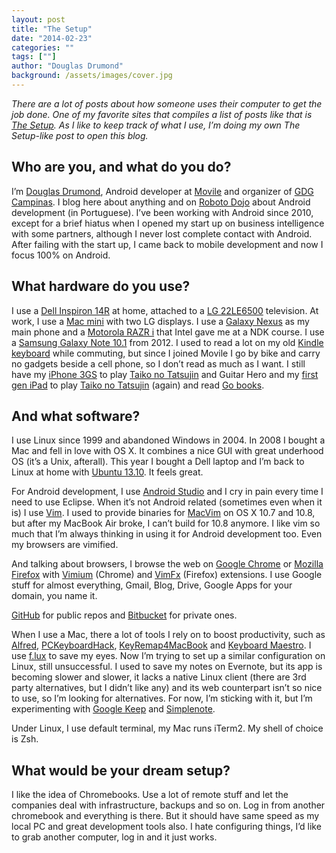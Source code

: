 ```yaml
---
layout: post
title: "The Setup"
date: "2014-02-23"
categories: ""
tags: [""]
author: "Douglas Drumond"
background: /assets/images/cover.jpg
---
```


_There are a lot of posts about how someone uses their computer to get the job
done. One of my favorite sites that compiles a list of posts like that is [The
Setup](http://usesthis.com/). As I like to keep track of what I use, I’m doing
my own The Setup-like post to open this blog._

## Who are you, and what do you do?

I’m [Douglas Drumond](http://google.com/+DouglasDrumond), Android developer at
[Movile](http://www.movile.com/) and organizer of [GDG
Campinas](http://www.gdg-campinas.org/). I blog here about anything and on
[Roboto Dojo](http://www.robotodojo.com/) about Android development (in
Portuguese). I’ve been working with Android since 2010, except for a brief
hiatus when I opened my start up on business intelligence with some partners,
although I never lost complete contact with Android. After failing with the
start up, I came back to mobile development and now I focus 100% on Android.

## What hardware do you use?

I use a [Dell Inspiron 14R](http://www.dell.com/us/p/inspiron-14r-5437/pd) at
home, attached to a [LG
22LE6500](http://www.lg.com/hk_en/tvs/lg-22LE6500-led-lcd-tv) television. At
work, I use a [Mac mini](https://www.apple.com/mac-mini/) with two LG displays.
I use a [Galaxy Nexus](https://en.wikipedia.org/wiki/Galaxy_Nexus) as my main
phone and a [Motorola RAZR i](https://en.wikipedia.org/wiki/Motorola_RAZR_i)
that Intel gave me at a NDK course. I use a [Samsung Galaxy Note
10.1](http://www.samsung.com/us/mobile/galaxy-tab/GT-N8013EAYXAR?) from 2012.
I used to read a lot on my old [Kindle
keyboard](https://en.wikipedia.org/wiki/Amazon_Kindle#Kindle_Keyboard) while
commuting, but since I joined Movile I go by bike and carry no gadgets beside
a cell phone, so I don’t read as much as I want. I still have my [iPhone
3GS](https://en.wikipedia.org/wiki/IPhone_3GS) to play [Taiko no
Tatsujin](https://en.wikipedia.org/wiki/Taiko_no_Tatsujin_(iOS)) and Guitar
Hero and my [first gen
iPad](https://en.wikipedia.org/wiki/IPad_(1st_generation)) to play [Taiko no
Tatsujin](https://en.wikipedia.org/wiki/Taiko_no_Tatsujin_(iOS)) (again) and
read [Go books](http://gobooks.com/).

## And what software?

I use Linux since 1999 and abandoned Windows in 2004. In 2008 I bought a Mac
and fell in love with OS X. It combines a nice GUI with great underhood OS
(it’s a Unix, afterall). This year I bought a Dell laptop and I’m back to Linux
at home with [Ubuntu 13.10](http://www.ubuntu.com/). It feels great.

For Android development, I use [Android
Studio](https://developer.android.com/sdk/installing/studio.html) and I cry in
pain every time I need to use Eclipse. When it’s not Android related (sometimes
even when it is) I use [Vim](http://www.vim.org/). I used to provide binaries
for [MacVim](https://code.google.com/p/macvim/) on OS X 10.7 and 10.8, but
after my MacBook Air broke, I can’t build for 10.8 anymore. I like vim so much
that I’m always thinking in using it for Android development too. Even my
browsers are vimified.

And talking about browsers, I browse the web on [Google
Chrome](https://www.google.com/intl/en/chrome/browser/) or [Mozilla
Firefox](https://www.mozilla.org/en-US/firefox/new/) with
[Vimium](https://chrome.google.com/webstore/detail/vimium/dbepggeogbaibhgnhhndojpepiihcmeb?hl=en)
(Chrome) and [VimFx](https://addons.mozilla.org/en-US/firefox/addon/vimfx/)
(Firefox) extensions. I use Google stuff for almost everything, Gmail, Blog,
Drive, Google Apps for your domain, you name it.

[GitHub](https://github.com/) for public repos and
[Bitbucket](https://bitbucket.org/) for private ones.

When I use a Mac, there a lot of tools I rely on to boost productivity, such as
[Alfred](http://www.alfredapp.com/),
[PCKeyboardHack](https://pqrs.org/macosx/keyremap4macbook/pckeyboardhack.html.en),
[KeyRemap4MacBook](https://pqrs.org/macosx/keyremap4macbook/index.html.en)&nbsp;and
[Keyboard Maestro](http://www.keyboardmaestro.com/main/). I use
[f.lux](http://justgetflux.com/) to save my eyes. Now I’m trying to set up
a similar configuration on Linux, still unsuccessful. I used to save my notes
on Evernote, but its app is becoming slower and slower, it lacks a native Linux
client (there are 3rd party alternatives, but I didn’t like any) and its web
counterpart isn’t so nice to use, so I’m looking for alternatives. For now, I’m
sticking with it, but I’m experimenting with [Google
Keep](https://drive.google.com/keep/u/0/) and
[Simplenote](http://simplenote.com/).

Under Linux, I use default terminal, my Mac runs iTerm2. My shell of choice is
Zsh.

## What would be your dream setup?

I like the idea of Chromebooks. Use a lot of remote stuff and let the companies
deal with infrastructure, backups and so on. Log in from another chromebook and
everything is there. But it should have same speed as my local PC and great
development tools also. I hate configuring things, I’d like to grab another
computer, log in and it just works.
